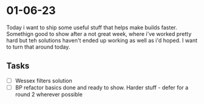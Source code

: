# 01-06-23

Today i want to ship some useful stuff that helps make builds faster. Somethign good to show after a not great week, where i've worked pretty hard but teh solutions haven't ended up working as well as i'd hoped. I want to turn that around today.

## Tasks

- [ ] Wessex filters solution
- [ ] BP refactor basics done and ready to show.
    Harder stuff - defer for a round 2 wherever possible